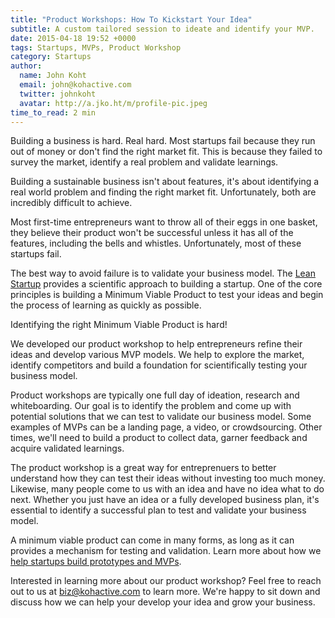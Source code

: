 ```yaml
---
title: "Product Workshops: How To Kickstart Your Idea"
subtitle: A custom tailored session to ideate and identify your MVP.
date: 2015-04-18 19:52 +0000
tags: Startups, MVPs, Product Workshop
category: Startups
author:
  name: John Koht
  email: john@kohactive.com
  twitter: johnkoht
  avatar: http://a.jko.ht/m/profile-pic.jpeg
time_to_read: 2 min
---
```


Building a business is hard. Real hard. Most startups fail because they run out of money or don't find the right market fit. This is because they failed to survey the market, identify a real problem and validate learnings.  

Building a sustainable business isn't about features, it's about identifying a real world problem and finding the right market fit. Unfortunately, both are incredibly difficult to achieve. 

Most first-time entrepreneurs want to throw all of their eggs in one basket, they believe their product won't be successful unless it has all of the features, including the bells and whistles. Unfortunately, most of these startups fail.

The best way to avoid failure is to validate your business model. The [Lean Startup](http://theleanstartup.com/principles) provides a scientific approach to building a startup. One of the core principles is building a Minimum Viable Product to test your ideas and begin the process of learning as quickly as possible. 

Identifying the right Minimum Viable Product is hard!

We developed our product workshop to help entrepreneurs refine their ideas and develop various MVP models. We help to explore the market, identify competitors and build a foundation for scientifically testing your business model.

Product workshops are typically one full day of ideation, research and whiteboarding. Our goal is to identify the problem and come up with potential solutions that we can test to validate our business model. Some examples of MVPs can be a landing page, a video, or crowdsourcing. Other times, we'll need to build a product to collect data, garner feedback and acquire validated learnings. 

The product workshop is a great way for entreprenuers to better understand how they can test their ideas without investing too much money. Likewise, many people come to us with an idea and have no idea what to do next. Whether you just have an idea or a fully developed business plan, it's essential to identify a successful plan to test and validate your business model.

A minimum viable product can come in many forms, as long as it can provides a mechanism for testing and validation. Learn more about how we [help startups build prototypes and MVPs](http://www.kohactive.com/services/prototypes-and-mvps).

Interested in learning more about our product workshop? Feel free to reach out to us at [biz@kohactive.com](mailto:biz@kohactive.com) to learn more. We're happy to sit down and discuss how we can help your develop your idea and grow your business.

